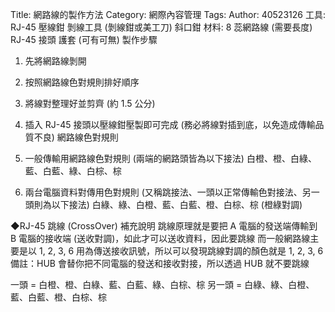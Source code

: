 Title: 網路線的製作方法
Category: 網際內容管理
Tags: 
Author: 40523126
工具:
RJ-45 壓線鉗
剝線工具 (剝線鉗或美工刀)
斜口鉗
材料:
8 蕊網路線 (需要長度)
RJ-45 接頭 
護套 (可有可無)
製作步驟
1. 先將網路線剝開
2. 按照網路線色對規則排好順序
3. 將線對整理好並剪齊 (約 1.5 公分)
4. 插入 RJ-45 接頭以壓線鉗壓製即可完成 (務必將線對插到底，以免造成傳輸品質不良)
網路線色對規則
1. 一般傳輸用網路線色對規則 (兩端的網路頭皆為以下接法)
白橙、橙、白綠、藍、白藍、綠、白棕、棕

2. 兩台電腦資料對傳用色對規則 (又稱跳接法、一頭以正常傳輸色對接法、另一頭則為以下接法)
白綠、綠、白橙、藍、白藍、橙、白棕、棕 (橙綠對調)

◆RJ-45 跳線 (CrossOver) 補充說明
跳線原理就是要把 A 電腦的發送端傳輸到 B 電腦的接收端 (送收對調)，如此才可以送收資料，因此要跳線
而一般網路線主要是以 1, 2, 3, 6 用為傳送接收訊號，所以可以發現跳線對調的顏色就是 1, 2, 3, 6
備註：HUB 會替你把不同電腦的發送和接收對接，所以透過 HUB 就不要跳線

一頭 = 白橙、橙、白綠、藍、白藍、綠、白棕、棕
另一頭 = 白綠、綠、白橙、藍、白藍、橙、白棕、棕